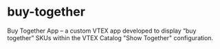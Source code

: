 # buy-together
Buy Together App – a custom VTEX app developed to display “buy together” SKUs within the VTEX Catalog "Show Together" configuration.
